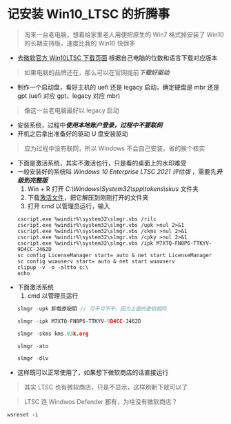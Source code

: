 # 记安装 Win10_LTSC 的折腾事
> 淘来一台老电脑，想着给家里老人用便把原生的 Win7 格式掉安装了 Win10 的长期支持版，速度比我的 Win10 快很多
- 去[微软官方 Win10LTSC 下载页面](https://www.microsoft.com/zh-cn/evalcenter/download-windows-10-enterprise) 根据自己电脑的位数和语言下载对应版本
> 如果电脑的品牌还在，那么可以在官网提前***下载好驱动***
- 制作一个启动盘，看好主机的 uefi 还是 legacy 启动，确定硬盘是 mbr 还是 gpt (uefi 对应 gpt，legacy 对应 mbr)
> 像这一台老电脑最好以 legacy 启动
- 安装系统，过程中***使用本地账户登录，过程中不要联网***
- 开机之后拿出准备好的驱动 U 盘安装驱动
> 应为过程中没有联网，所以 Windows 不会自己安装，省的挨个核实
- 下面是激活系统，其实不激活也行，只是看的桌面上的水印难受
- 一般安装好的系统叫 *Windows 10 Enterprise LTSC 2021 评估版* ，需要先***升级到完整版***
    1. Win + R 打开 *C:\Windows\System32\spp\tokens\skus* 文件夹
    2. 下载[激活文件](https://github.com/DrLightko/DrLightko/blob/main/files/Windows_10_ltsc_2021_skus_2.zip)，把它解压到刚刚打开的文件夹
    3. 打开 cmd 以管理员运行，输入
    ```
    cscript.exe %windir%\system32\slmgr.vbs /rilc
    cscript.exe %windir%\system32\slmgr.vbs /upk >nul 2>&1
    cscript.exe %windir%\system32\slmgr.vbs /ckms >nul 2>&1
    cscript.exe %windir%\system32\slmgr.vbs /cpky >nul 2>&1
    cscript.exe %windir%\system32\slmgr.vbs /ipk M7XTQ-FN8P6-TTKYV-9D4CC-J462D
    sc config LicenseManager start= auto & net start LicenseManager
    sc config wuauserv start= auto & net start wuauserv
    clipup -v -o -altto c:\
    echo
    ```
- 下面激活系统
    1. cmd 以管理员运行
    ```c
    slmgr -upk 卸载原秘钥 // 可干可不干，因为上面的密钥相同

    slmgr -ipk M7XTQ-FN8P6-TTKYV-9D4CC-J462D

    slmgr -skms kms.03k.org

    slmgr -ato

    slmgr -dlv
    ```
- 这样既可以正常使用了，如果想下微软商店的话直接运行
> 其实 LTSC 也有微软商店，只是不显示，这样刷新下就可以了

> LTSC 连 Windwos Defender 都有，为啥没有微软商店？
```
wsreset -i
```
